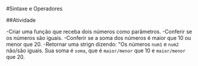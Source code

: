 #Sintaxe e Operadores

##Atividade

-Criar uma função que receba dois números como parâmetros.
-Conferir se os números são iguais.
-Conferir se a soma dos números é maior que 10 ou menor que 20.
-Retornar uma strign dizendo: "Os números `num1` e `num2` não/são iguais. Sua soma é `soma`, que é `maior/menor` que 10 e `maior/menor` que 20.


